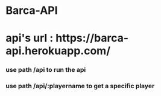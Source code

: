 # Barca-API


<h1>api's url : https://barca-api.herokuapp.com/</h1>

<h3> use path /api to run the api </h3>
<h3>use path /api/:playername  to get  a specific player</h3>
